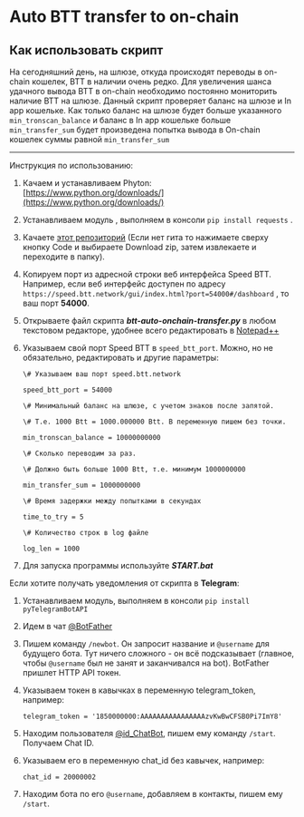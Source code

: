 # Auto BTT transfer to on-chain
<a name="info">Как использовать скрипт</a>
-------------------------
На сегодняшний день, на шлюзе, откуда происходят переводы в on-chain кошелек, BTT в наличии очень редко.
Для увеличения шанса удачного вывода BTT в on-chain необходимо постоянно мониторить наличие BTT на шлюзе.
Данный скрипт проверяет баланс на шлюзе и In app кошельке. Как только баланс на шлюзе будет больше указанного `min_tronscan_balance` и баланс в In app кошельке больше `min_transfer_sum` будет произведена попытка вывода в On-chain кошелек суммы равной `min_transfer_sum`

------

 Инструкция по использованию:

1. Качаем и устанавливаем Phyton: [https://www.python.org/downloads/](https://www.python.org/downloads/)

2. Устанавливаем модуль , выполняем в консоли `pip install requests` .

3. Качаете [этот репозиторий](https://github.com/Budarov/btt-auto-onchain-transfer-py) (Если нет гита то нажимаете сверху кнопку Code и выбираете Download zip, затем извлекаете и переходите в папку).

4. Копируем порт из адресной строки веб интерфейса Speed BTT. Например, если веб интерфейс доступен по адресу `https://speed.btt.network/gui/index.html?port=54000#/dashboard` , то ваш порт **54000**.

5. Открываете файл скрипта _**btt-auto-onchain-transfer.py**_ в любом текстовом редакторе, удобнее всего редактировать в [Notepad++](https://notepad-plus-plus.org/downloads/)

6. Указываем свой порт Speed BTT в `speed_btt_port`. Можно, но не обязательно, редактировать и другие параметры:

   `\# Указываем ваш порт speed.btt.network`

   `speed_btt_port = 54000`

   `\# Минимальный баланс на шлюзе, с учетом знаков после запятой.`

   `\# Т.е. 1000 Btt = 1000.000000 Btt. В переменную пишем без точки.` 

   `min_tronscan_balance = 10000000000`

   `\# Сколько переводим за раз.`

   `\# Должно быть больше 1000 Btt, т.е. минимум 1000000000`

   `min_transfer_sum = 1000000000`

   `\# Время задержки между попытками в секундах`

   `time_to_try = 5`

   `\# Количество строк в log файле`

   `log_len = 1000`

7. Для запуска программы используйте _**START.bat**_

Если хотите получать уведомления от скрипта в **Telegram**:

1. Устанавливаем модуль, выполняем в консоли `pip install pyTelegramBotAPI`

2. Идем в чат [@BotFather](https://t.me/botfather)

3. Пишем команду `/newbot`. Он запросит название и `@username` для будущего бота. Тут ничего сложного - он всё подсказывает (главное, чтобы `@username` был не занят и заканчивался на bot). BotFather пришлет HTTP API токен.

4. Указываем токен в кавычках в переменную telegram_token, например:

   `telegram_token = '1850000000:AAAAAAAAAAAAAAAAzvKwBwCFSB0Pi7ImY8'`

5. Находим пользователя [@id_ChatBot](https://telegram.me/id_chatbot), пишем ему команду `/start`. Получаем Chat ID.

6. Указываем его в переменную chat_id без кавычек, например:

   `chat_id = 20000002`

7. Находим бота по его `@username`, добавляем в контакты, пишем ему `/start`.

   

